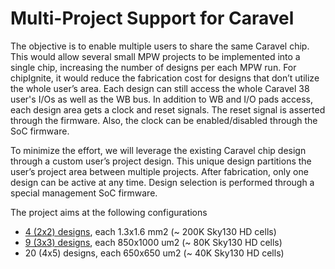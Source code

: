 # Multi-Project Support for Caravel
The objective is to enable multiple users to share the same Caravel chip.  This would allow several small MPW projects to be implemented into a single chip, increasing the number of designs per each MPW run. For chipIgnite, it would reduce the fabrication cost for designs that don’t utilize the whole user’s area. Each design can still access the whole Caravel 38 user's I/Os as well as the WB bus. In addition to WB and I/O pads access, each design area gets a clock and reset signals. The reset signal is asserted through the firmware. Also, the clock can be enabled/disabled through the SoC firmware.


To minimize the effort, we will leverage the existing Caravel chip design through a custom user’s project design. This unique design partitions the user’s project area between multiple projects. After fabrication, only one design can be active at any time. Design selection is performed through a special management SoC firmware. 

The project aims at the following configurations
- [4 (2x2) designs](docs/2x2.md), each 1.3x1.6 mm2 (~ 200K Sky130 HD cells)
- [9 (3x3) designs](docs/3x3.md), each 850x1000 um2 (~ 80K Sky130 HD cells)
- 20 (4x5) designs, each 650x650 um2 (~ 40K Sky130 HD cells)
